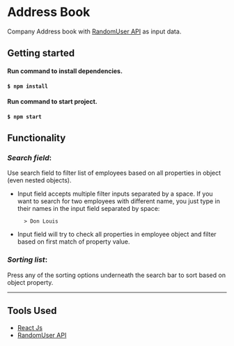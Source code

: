 # Address Book

Company Address book with [RandomUser API](https://randomuser.me) as input data.

## Getting started
#### Run command to install dependencies.
#### `$ npm install` 
#### Run command to start project.
#### `$ npm start` 

## Functionality
### ***Search field***:
Use search field to filter list of employees based on all properties in object (even nested objects).
* Input field accepts multiple filter inputs separated by a space. If you want to search for two employees with different name, you just type in their names in the input field separated by space:

		> Don Louis

* Input field will try to check all properties in employee object and filter based on first match of property value.


### ***Sorting list***:
Press any of the sorting options underneath the search bar to sort based on object property.


---
## Tools Used
* [React Js](https://reactjs.org/)
* [RandomUser API](https://randomuser.me)